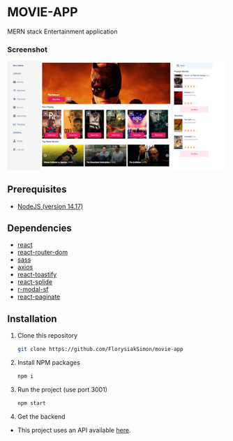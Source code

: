 # MOVIE-APP

MERN stack Entertainment application

### Screenshot

![Lien](https://github.com/FlorysiakSimon/movie-app/blob/main/public/images/desktop_app.png)

## Prerequisites

- [NodeJS (version 14.17)](https://nodejs.org/en/)

## Dependencies

- [react](https://reactjs.org/)
- [react-router-dom](https://reactrouter.com/web/guides/quick-start)
- [sass](https://sass-lang.com/)
- [axios](https://axios-http.com)
- [react-toastify](https://fkhadra.github.io/react-toastify/introduction)
- [react-splide](https://splidejs.com/integration/react-splide/)
- [r-modal-sf](https://www.npmjs.com/package/r-modal-sf)
- [react-paginate](https://github.com/AdeleD/react-paginate#readme)

## Installation

1. Clone this repository

   ```sh
   git clone https://github.com/FlorysiakSimon/movie-app
   ```

2. Install NPM packages

   ```sh
   npm i
   ```

3. Run the project (use port 3001)

   ```sh
   npm start
   ```

4. Get the backend

- This project uses an API available [here](https://github.com/FlorysiakSimon/movie-app-back-end).
